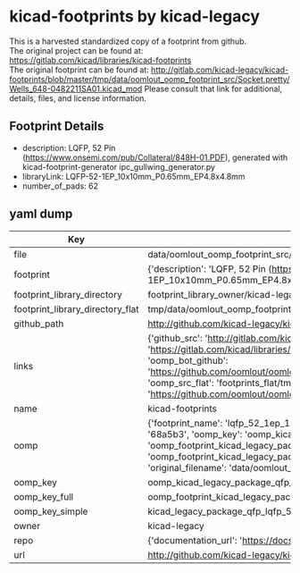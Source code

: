 # kicad-footprints by kicad-legacy  
This is a harvested standardized copy of a footprint from github.  
The original project can be found at:  
https://gitlab.com/kicad/libraries/kicad-footprints  
The original footprint can be found at:
http://gitlab.com/kicad-legacy/kicad-footprints/blob/master/tmp/data/oomlout_oomp_footprint_src/Socket.pretty/Wells_648-0482211SA01.kicad_mod
Please consult that link for additional, details, files, and license information.  
## Footprint Details
* description: LQFP, 52 Pin (https://www.onsemi.com/pub/Collateral/848H-01.PDF), generated with kicad-footprint-generator ipc_gullwing_generator.py  
* libraryLink: LQFP-52-1EP_10x10mm_P0.65mm_EP4.8x4.8mm  
* number_of_pads: 62  
## yaml dump  
| Key | Value |  
| --- | --- |  
| file | data/oomlout_oomp_footprint_src/kicad-footprints/Package_QFP.pretty/LQFP-52-1EP_10x10mm_P0.65mm_EP4.8x4.8mm.kicad_mod |  
| footprint | {'description': 'LQFP, 52 Pin (https://www.onsemi.com/pub/Collateral/848H-01.PDF), generated with kicad-footprint-generator ipc_gullwing_generator.py', 'libraryLink': 'LQFP-52-1EP_10x10mm_P0.65mm_EP4.8x4.8mm', 'number_of_pads': 62} |  
| footprint_library_directory | footprint_library_owner/kicad-legacy_kicad-footprints |  
| footprint_library_directory_flat | tmp/data/oomlout_oomp_footprint_src/footprints_flat/kicad_legacy_package_qfp_lqfp_52_1ep_10x10mm_p0_65mm_ep4_8x4_8mm/working |  
| github_path | http://github.com/kicad-legacy/kicad-footprints/blob/master/tmp/data/oomlout_oomp_footprint_src/Package_QFP.pretty/LQFP-52-1EP_10x10mm_P0.65mm_EP4.8x4.8mm.kicad_mod |  
| links | {'github_src': 'http://gitlab.com/kicad-legacy/kicad-footprints/blob/master/tmp/data/oomlout_oomp_footprint_src/Socket.pretty/Wells_648-0482211SA01.kicad_mod', 'github_src_repo': 'https://gitlab.com/kicad/libraries/kicad-footprints', 'oomp_bot': 'tmp/data/oomlout_oomp_footprint_src/footprints/kicad_legacy_package_qfp_lqfp_52_1ep_10x10mm_p0_65mm_ep4_8x4_8mm/working', 'oomp_bot_github': 'https://github.com/oomlout/oomlout_oomp_footprint_bot/tree/main/tmp/data/oomlout_oomp_footprint_src/footprints/kicad_legacy_package_qfp_lqfp_52_1ep_10x10mm_p0_65mm_ep4_8x4_8mm/working', 'oomp_src_flat': 'footprints_flat/tmp/data/oomlout_oomp_footprint_src/footprints_flat/kicad_legacy_package_qfp_lqfp_52_1ep_10x10mm_p0_65mm_ep4_8x4_8mm/working', 'oomp_src_flat_github': 'https://github.com/oomlout/oomlout_oomp_footprint_src/tree/main/tmp/data/oomlout_oomp_footprint_src/footprints_flat/kicad_legacy_package_qfp_lqfp_52_1ep_10x10mm_p0_65mm_ep4_8x4_8mm/working'} |  
| name | kicad-footprints |  
| oomp | {'footprint_name': 'lqfp_52_1ep_10x10mm_p0_65mm_ep4_8x4_8mm', 'library_name': 'package_qfp', 'md5': '68a5b38188aa114cfcd4bb17b326cccb', 'md5_10': '68a5b38188', 'md5_5': '68a5b', 'md5_6': '68a5b3', 'oomp_key': 'oomp_kicad_legacy_package_qfp_lqfp_52_1ep_10x10mm_p0_65mm_ep4_8x4_8mm', 'oomp_key_extra': 'oomp_footprint_kicad_legacy_package_qfp_lqfp_52_1ep_10x10mm_p0_65mm_ep4_8x4_8mm', 'oomp_key_full': 'oomp_footprint_kicad_legacy_package_qfp_lqfp_52_1ep_10x10mm_p0_65mm_ep4_8x4_8mm_68a5b3', 'oomp_key_simple': 'kicad_legacy_package_qfp_lqfp_52_1ep_10x10mm_p0_65mm_ep4_8x4_8mm', 'original_filename': 'data/oomlout_oomp_footprint_src/kicad-footprints/Package_QFP.pretty/LQFP-52-1EP_10x10mm_P0.65mm_EP4.8x4.8mm.kicad_mod', 'owner_name': 'kicad_legacy'} |  
| oomp_key | oomp_kicad_legacy_package_qfp_lqfp_52_1ep_10x10mm_p0_65mm_ep4_8x4_8mm |  
| oomp_key_full | oomp_footprint_kicad_legacy_package_qfp_lqfp_52_1ep_10x10mm_p0_65mm_ep4_8x4_8mm |  
| oomp_key_simple | kicad_legacy_package_qfp_lqfp_52_1ep_10x10mm_p0_65mm_ep4_8x4_8mm |  
| owner | kicad-legacy |  
| repo | {'documentation_url': 'https://docs.github.com/rest/repos/repos#get-a-repository', 'message': 'Not Found'} |  
| url | http://github.com/kicad-legacy/kicad-footprints |  

